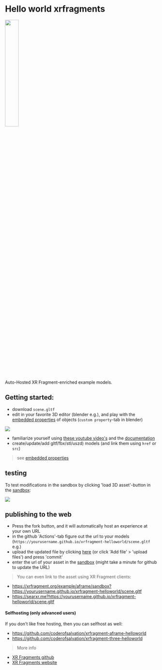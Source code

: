 # Hello world xrfragments

<img src="https://xrfragment.org/example/assets/logo.png" width="30%"/>

Auto-Hosted XR Fragment-enriched example models.
<br>

## Getting started:

* download `scene.gltf`
* edit in your favorite 3D editor (blender e.g.), and play with the [embedded properties](https://xrfragment.org/#%F0%9F%93%9C%20XR%20fragments) of objects (`custom property`-tab in blender)

<img src="https://i.imgur.com/Y8k9JL5.png"/>

* familiarize yourself using [these youtube video's](https://www.youtube.com/playlist?list=PLctjJGlTmeE64XPSQER2BSbjmqVGaWM4J) and the [documentation](https://xrfragment.org)
* create/update/add gltf/fbx/stl/uszd) models (and link them using `href` or `src`)

>  see [embedded properties](https://xrfragment.org/#%F0%9F%93%9C%20XR%20fragments) 

## testing

To test modifications in the sandbox by clicking 'load 3D asset'-button in the [sandbox](https://xrfragment.org/example/aframe/sandbox):

<img src="https://i.imgur.com/WTzbLwh.png"/>

##  publishing to the web

* Press the fork button, and it will automatically host an experience at your own URL
* in the github 'Actions'-tab figure out the url to your models (`https://yourusername.github.io/xrfragment-helloworld/scene.gltf` e.g.)
* upload the updated file by clicking [here](xrfragment-helloworld/upload/main) (or click 'Add file' > 'upload files') and press 'commit'
* enter the url of your asset in the [sandbox](https://xrfragment.org/example/aframe/sandbox) (might take a minute for github to update the URL)

> You can even link to the asset using XR Fragment clients:

* https://xrfragment.org/example/aframe/sandbox?https://yourusername.github.io/xrfragment-helloworld/scene.gltf
* https://searxr.me?https://yourusername.github.io/xrfragment-helloworld/scene.gltf

#### Selfhosting (only advanced users)

If you don't like free hosting, then you can selfhost as well:

* https://github.com/coderofsalvation/xrfragment-aframe-helloworld
* https://github.com/coderofsalvation/xrfragment-three-helloworld

> More info 

* [XR Fragments github](https://github.com/coderofsalvation/xrfragment)
* [XR Fragments website](https://xrfragment.org)
